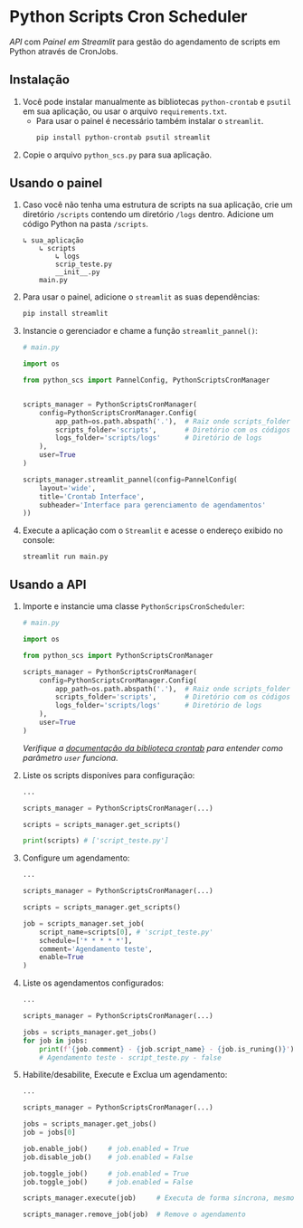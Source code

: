 # Python Scripts Cron Scheduler

*API* com *Painel em Streamlit* para gestão do agendamento de scripts em Python através de CronJobs.

## Instalação
1. Você pode instalar manualmente as bibliotecas `python-crontab` e `psutil` em sua aplicação, ou usar o arquivo `requirements.txt`.
    - Para usar o painel é necessário também instalar o `streamlit`.
        ```bash
        pip install python-crontab psutil streamlit
        ```
2. Copie o arquivo `python_scs.py` para sua aplicação.

## Usando o painel
1. Caso você não tenha uma estrutura de scripts na sua aplicação, crie um diretório `/scripts` contendo um diretório `/logs` dentro. Adicione um código Python na pasta `/scripts`.
    ```
    ↳ sua_aplicação
        ↳ scripts
            ↳ logs
            scrip_teste.py
            __init__.py
        main.py
    ```
2. Para usar o painel, adicione o `streamlit` as suas dependências:
    ```bash
    pip install streamlit
    ```
3. Instancie o gerenciador e chame a função `streamlit_pannel()`:
    ```python
    # main.py

    import os

    from python_scs import PannelConfig, PythonScriptsCronManager

    
    scripts_manager = PythonScriptsCronManager(
        config=PythonScriptsCronManager.Config(
            app_path=os.path.abspath('.'),  # Raiz onde scripts_folder estará
            scripts_folder='scripts',       # Diretório com os códigos
            logs_folder='scripts/logs'      # Diretório de logs
        ),
        user=True
    )

    scripts_manager.streamlit_pannel(config=PannelConfig(
        layout='wide',
        title='Crontab Interface',
        subheader='Interface para gerenciamento de agendamentos'
    ))
    ```
4. Execute a aplicação com o `Streamlit` e acesse o endereço exibido no console:
    ```
    streamlit run main.py
    ```

## Usando a API

1. Importe e instancie uma classe `PythonScripsCronScheduler`:
    ```python
    # main.py

    import os

    from python_scs import PythonScriptsCronManager

    scripts_manager = PythonScriptsCronManager(
        config=PythonScriptsCronManager.Config(
            app_path=os.path.abspath('.'),  # Raiz onde scripts_folder estará
            scripts_folder='scripts',       # Diretório com os códigos
            logs_folder='scripts/logs'      # Diretório de logs
        ),
        user=True
    )
    ```
    *Verifique a [documentação da biblioteca crontab](https://pypi.org/project/python-crontab/#how-to-use-the-module) para entender como parâmetro `user` funciona.*

2. Liste os scripts disponíves para configuração:
    ```python
    ...

    scripts_manager = PythonScriptsCronManager(...)
    
    scripts = scripts_manager.get_scripts()

    print(scripts) # ['script_teste.py']
    ```

3. Configure um agendamento:
    ```python
    ...

    scripts_manager = PythonScriptsCronManager(...)

    scripts = scripts_manager.get_scripts()

    job = scripts_manager.set_job(
        script_name=scripts[0], # 'script_teste.py'
        schedule=['* * * * *'],
        comment='Agendamento teste',
        enable=True
    )
    ```

4. Liste os agendamentos configurados:
    ```python
    ...

    scripts_manager = PythonScriptsCronManager(...)

    jobs = scripts_manager.get_jobs()
    for job in jobs:
        print(f'{job.comment} - {job.script_name} - {job.is_runing()}')
        # Agendamento teste - script_teste.py - false
    ```

5. Habilite/desabilite, Execute e Exclua um agendamento:
    ```python
    ...

    scripts_manager = PythonScriptsCronManager(...)

    jobs = scripts_manager.get_jobs()
    job = jobs[0]

    job.enable_job()     # job.enabled = True
    job.disable_job()    # job.enabled = False

    job.toggle_job()     # job.enabled = True
    job.toggle_job()     # job.enabled = False

    scripts_manager.execute(job)     # Executa de forma síncrona, mesmo se job.enabled = False

    scripts_manager.remove_job(job)  # Remove o agendamento

    ```